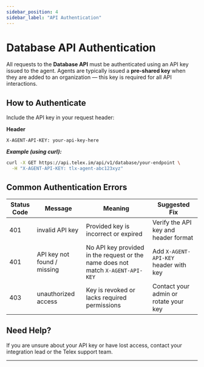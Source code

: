 ```yaml
---
sidebar_position: 4
sidebar_label: "API Authentication"
---
```


# Database API Authentication

All requests to the **Database API** must be authenticated using an API key issued to the agent. Agents are typically issued a **pre-shared key** when they are added to an organization — this key is required for all API interactions.


## How to Authenticate

Include the API key in your request header:

**Header**
```text
X-AGENT-API-KEY: your-api-key-here
```

***Example (using curl):***

```bash
curl -X GET https://api.telex.im/api/v1/database/your-endpoint \
  -H "X-AGENT-API-KEY: tlx-agent-abc123xyz"
```


## Common Authentication Errors

| Status Code | Message                     | Meaning                                      | Suggested Fix                         |
| ----------- | --------------------------- | -------------------------------------------- | ------------------------------------- |
| 401         | invalid API key             | Provided key is incorrect or expired         | Verify the API key and header format  |
| 401         | API key not found / missing | No API key provided in the request or the name does not match `X-AGENT-API-KEY`          | Add `X-AGENT-API-KEY` header with key |
| 403         | unauthorized access         | Key is revoked or lacks required permissions | Contact your admin or rotate your key |

## Need Help?

If you are unsure about your API key or have lost access, contact your integration lead or the Telex support team.

---
